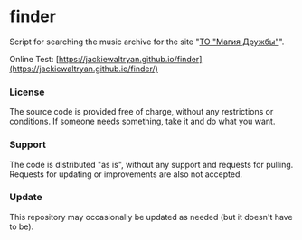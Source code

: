 # finder

Script for searching the music archive for the site "[ТО "Магия Дружбы"](https://bronyru.info/%D1%81%D1%82%D0%B0%D1%84%D1%84/%D0%BC%D1%83%D0%B7%D1%8B%D0%BA%D0%B0/)".

Online Test: [https://jackiewaltryan.github.io/finder](https://jackiewaltryan.github.io/finder/)

### License

The source code is provided free of charge, without any restrictions or conditions.  If someone needs something, take it and do what you want.

### Support

The code is distributed "as is", without any support and requests for pulling. Requests for updating or improvements are also not accepted.

### Update

This repository may occasionally be updated as needed (but it doesn't have to be).
